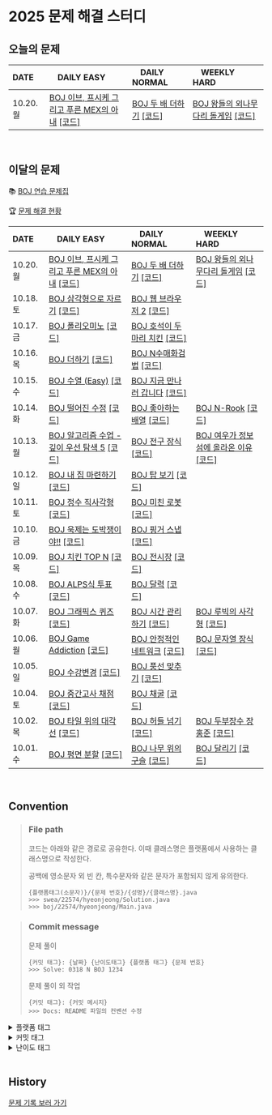 <!--
|  |  |  |  |

[BOJ ](https://www.acmicpc.net/problem/) [[코드]](https://github.com/Problem-solve-study/code-store/tree/main/boj/)

| 10..  |  |  |  |

| 10.0.  | [BOJ ](https://www.acmicpc.net/problem/) [[코드]](https://github.com/Problem-solve-study/code-store/tree/main/boj/) | [BOJ ](https://www.acmicpc.net/problem/) [[코드]](https://github.com/Problem-solve-study/code-store/tree/main/boj/) | [BOJ ](https://www.acmicpc.net/problem/) [[코드]](https://github.com/Problem-solve-study/code-store/tree/main/boj/) |

| 10.0.  | [BOJ ](https://www.acmicpc.net/problem/) [[코드]](https://github.com/Problem-solve-study/code-store/tree/main/boj/) | [BOJ ](https://www.acmicpc.net/problem/) [[코드]](https://github.com/Problem-solve-study/code-store/tree/main/boj/) | |
-->

# 2025 문제 해결 스터디

## 오늘의 문제

| DATE      | <img src="https://d2gd6pc034wcta.cloudfront.net/tier/6-a.svg" width="12px" /> DAILY EASY | <img src="https://d2gd6pc034wcta.cloudfront.net/tier/11-a.svg" width="12px" /> DAILY NORMAL | <img src="https://d2gd6pc034wcta.cloudfront.net/tier/16-a.svg" width="12px" /> WEEKLY HARD |
| :-------- | :---------------------------------------------------------------------------------------------------------------------------------------------- | :----------------------------------------------------------------------------------------------------------------------------------------- | :--------------------------------------------------------------------------------------------------------------------------------------------------- |
| 10.20. 월 | [BOJ 이브, 프시케 그리고 푸른 MEX의 아내](https://www.acmicpc.net/problem/28250) [[코드]](https://github.com/Problem-solve-study/code-store/tree/main/boj/28250) | [BOJ 두 배 더하기](https://www.acmicpc.net/problem/12931) [[코드]](https://github.com/Problem-solve-study/code-store/tree/main/boj/12931) | [BOJ 왕들의 외나무다리 돌게임](https://www.acmicpc.net/problem/18937) [[코드]](https://github.com/Problem-solve-study/code-store/tree/main/boj/18937) |


<br>

## 이달의 문제

📚 [BOJ 연습 문제집](https://www.acmicpc.net/group/practice/22838)

🏆 [문제 해결 현황](https://github.com/Problem-solve-study)

| DATE      | <img src="https://d2gd6pc034wcta.cloudfront.net/tier/6-a.svg" width="12px" /> DAILY EASY | <img src="https://d2gd6pc034wcta.cloudfront.net/tier/11-a.svg" width="12px" /> DAILY NORMAL | <img src="https://d2gd6pc034wcta.cloudfront.net/tier/16-a.svg" width="12px" /> WEEKLY HARD |
| :-------- | :------------------------------------------------------------------------------------------------------------------------------------------------ | :------------------------------------------------------------------------------------------------------------------------------------------------- | :--------------------------------------------------------------------------------------------------------------------------------------------------- |
| 10.20. 월 | [BOJ 이브, 프시케 그리고 푸른 MEX의 아내](https://www.acmicpc.net/problem/28250) [[코드]](https://github.com/Problem-solve-study/code-store/tree/main/boj/28250) | [BOJ 두 배 더하기](https://www.acmicpc.net/problem/12931) [[코드]](https://github.com/Problem-solve-study/code-store/tree/main/boj/12931) | [BOJ 왕들의 외나무다리 돌게임](https://www.acmicpc.net/problem/18937) [[코드]](https://github.com/Problem-solve-study/code-store/tree/main/boj/18937) |
| 10.18. 토 | [BOJ 삼각형으로 자르기](https://www.acmicpc.net/problem/1198) [[코드]](https://github.com/Problem-solve-study/code-store/tree/main/boj/1198) | [BOJ 웹 브라우저 2](https://www.acmicpc.net/problem/23300) [[코드]](https://github.com/Problem-solve-study/code-store/tree/main/boj/23300) | |
| 10.17. 금 | [BOJ 폴리오미노](https://www.acmicpc.net/problem/1343) [[코드]](https://github.com/Problem-solve-study/code-store/tree/main/boj/1343) | [BOJ 호석이 두 마리 치킨](https://www.acmicpc.net/problem/21278) [[코드]](https://github.com/Problem-solve-study/code-store/tree/main/boj/21278) | |
| 10.16. 목 | [BOJ 더하기](https://www.acmicpc.net/problem/28419) [[코드]](https://github.com/Problem-solve-study/code-store/tree/main/boj/28419) | [BOJ N수매화검법](https://www.acmicpc.net/problem/25315) [[코드]](https://github.com/Problem-solve-study/code-store/tree/main/boj/25315) | |
| 10.15. 수 | [BOJ 수열 (Easy)](https://www.acmicpc.net/problem/23827) [[코드]](https://github.com/Problem-solve-study/code-store/tree/main/boj/23827) | [BOJ 지금 만나러 갑니다](https://www.acmicpc.net/problem/18235) [[코드]](https://github.com/Problem-solve-study/code-store/tree/main/boj/18235) | |
| 10.14. 화 | [BOJ 떨어진 수정](https://www.acmicpc.net/problem/13170) [[코드]](https://github.com/Problem-solve-study/code-store/tree/main/boj/13170) | [BOJ 좋아하는 배열](https://www.acmicpc.net/problem/12911) [[코드]](https://github.com/Problem-solve-study/code-store/tree/main/boj/12911) | [BOJ N-Rook](https://www.acmicpc.net/problem/1760) [[코드]](https://github.com/Problem-solve-study/code-store/tree/main/boj/1760) |
| 10.13. 월 | [BOJ 알고리즘 수업 - 깊이 우선 탐색 5](https://www.acmicpc.net/problem/24483) [[코드]](https://github.com/Problem-solve-study/code-store/tree/main/boj/24483) | [BOJ 전구 장식](https://www.acmicpc.net/problem/5527) [[코드]](https://github.com/Problem-solve-study/code-store/tree/main/boj/5527) | [BOJ 여우가 정보섬에 올라온 이유](https://www.acmicpc.net/problem/17131) [[코드]](https://github.com/Problem-solve-study/code-store/tree/main/boj/17131) |
| 10.12. 일 | [BOJ 내 집 마련하기](https://www.acmicpc.net/problem/30619) [[코드]](https://github.com/Problem-solve-study/code-store/tree/main/boj/30619) | [BOJ 탑 보기](https://www.acmicpc.net/problem/22866) [[코드]](https://github.com/Problem-solve-study/code-store/tree/main/boj/22866) | |
| 10.11. 토 | [BOJ 정수 직사각형](https://www.acmicpc.net/problem/9196) [[코드]](https://github.com/Problem-solve-study/code-store/tree/main/boj/9196) | [BOJ 미친 로봇](https://www.acmicpc.net/problem/1405) [[코드]](https://github.com/Problem-solve-study/code-store/tree/main/boj/1405) | |
| 10.10. 금 | [BOJ 욱제는 도박쟁이야!!](https://www.acmicpc.net/problem/14655) [[코드]](https://github.com/Problem-solve-study/code-store/tree/main/boj/14655) | [BOJ 핑거 스냅](https://www.acmicpc.net/problem/17394) [[코드]](https://github.com/Problem-solve-study/code-store/tree/main/boj/17394) | |
| 10.09. 목 | [BOJ 치킨 TOP N](https://www.acmicpc.net/problem/11582) [[코드]](https://github.com/Problem-solve-study/code-store/tree/main/boj/11582) | [BOJ 전시장](https://www.acmicpc.net/problem/2515) [[코드]](https://github.com/Problem-solve-study/code-store/tree/main/boj/2515) | |
| 10.08. 수 | [BOJ ALPS식 투표](https://www.acmicpc.net/problem/2817) [[코드]](https://github.com/Problem-solve-study/code-store/tree/main/boj/2817) | [BOJ 달력](https://www.acmicpc.net/problem/20207) [[코드]](https://github.com/Problem-solve-study/code-store/tree/main/boj/20207) | |
| 10.07. 화 | [BOJ 그래픽스 퀴즈](https://www.acmicpc.net/problem/2876) [[코드]](https://github.com/Problem-solve-study/code-store/tree/main/boj/2876) | [BOJ 시간 관리하기](https://www.acmicpc.net/problem/6068) [[코드]](https://github.com/Problem-solve-study/code-store/tree/main/boj/6068) | [BOJ 루빅의 사각형](https://www.acmicpc.net/problem/2549) [[코드]](https://github.com/Problem-solve-study/code-store/tree/main/boj/2549) |
| 10.06. 월 | [BOJ Game Addiction](https://www.acmicpc.net/problem/20152) [[코드]](https://github.com/Problem-solve-study/code-store/tree/main/boj/20152) | [BOJ 안정적인 네트워크](https://www.acmicpc.net/problem/2406) [[코드]](https://github.com/Problem-solve-study/code-store/tree/main/boj/2406) | [BOJ 문자열 장식](https://www.acmicpc.net/problem/1294) [[코드]](https://github.com/Problem-solve-study/code-store/tree/main/boj/1294) |
| 10.05. 일 | [BOJ 수강변경](https://www.acmicpc.net/problem/23305) [[코드]](https://github.com/Problem-solve-study/code-store/tree/main/boj/23305) | [BOJ 풍선 맞추기](https://www.acmicpc.net/problem/11509) [[코드]](https://github.com/Problem-solve-study/code-store/tree/main/boj/11509) | |
| 10.04. 토 | [BOJ 중간고사 채점](https://www.acmicpc.net/problem/15702) [[코드]](https://github.com/Problem-solve-study/code-store/tree/main/boj/15702) | [BOJ 채굴](https://www.acmicpc.net/problem/15573) [[코드]](https://github.com/Problem-solve-study/code-store/tree/main/boj/15573) | |
| 10.02. 목 | [BOJ 타일 위의 대각선](https://www.acmicpc.net/problem/2168) [[코드]](https://github.com/Problem-solve-study/code-store/tree/main/boj/2168) | [BOJ 허들 넘기](https://www.acmicpc.net/problem/23286) [[코드]](https://github.com/Problem-solve-study/code-store/tree/main/boj/23286) | [BOJ 두부장수 장홍준](https://www.acmicpc.net/problem/1657) [[코드]](https://github.com/Problem-solve-study/code-store/tree/main/boj/1657) |
| 10.01. 수 | [BOJ 평면 분할](https://www.acmicpc.net/problem/18187) [[코드]](https://github.com/Problem-solve-study/code-store/tree/main/boj/18187) | [BOJ 나무 위의 구슬](https://www.acmicpc.net/problem/14570) [[코드]](https://github.com/Problem-solve-study/code-store/tree/main/boj/1577) | [BOJ 달리기](https://www.acmicpc.net/problem/14570) [[코드]](https://github.com/Problem-solve-study/code-store/tree/main/boj/12963) |

<br>

## Convention

> ### File path
>
> 코드는 아래와 같은 경로로 공유한다. 이때 클래스명은 플랫폼에서 사용하는 클래스명으로 작성한다.
>
> 공백에 영소문자 외 빈 칸, 특수문자와 같은 문자가 포함되지 않게 유의한다.
>
> ```
> {플랫폼태그(소문자)}/{문제 번호}/{성명}/{클래스명}.java
> >>> swea/22574/hyeonjeong/Solution.java
> >>> boj/22574/hyeonjeong/Main.java
> ```

> ### Commit message
>
> 문제 풀이
>
> ```
> {커밋 태그}: {날짜} {난이도태그} {플랫폼 태그} {문제 번호}
> >>> Solve: 0318 N BOJ 1234
> ```
>
> 문제 풀이 외 작업
>
> ```
> {커밋 태그}: {커밋 메시지}
> >>> Docs: README 파일의 컨벤션 수정
> ```

<details>
<summary>플랫폼 태그</summary>
<br>
  
| 플랫폼            | 태그 |
| :---------------- | :--- |
| 백준              | BOJ  |
| 프로그래머스      | PGS  |
| SW Expert Academy | SWEA |
</details>
<details>
<summary>커밋 태그</summary>
<br>

| 태그     | 설명                                      |
| :------- | :---------------------------------------- |
| Solve    | 문제 해결                                 |
| Try      | 문제 풀이 시도 (문제 해결 실패 사유 작성) |
| Refactor | 문제 해결 후 최적화, 코드 개선 등         |
| Rename   | 파일명, 폴더명 수정 혹은 폴더 이동        |
| Comment  | 코드 변경이 없는 주석 추가, 오타 수정 등  |
| Docs     | README와 같은 문서 수정                   |

</details>

<details>
<summary>난이도 태그</summary>
<br>

| 태그     | 설명                                      |
| :------- | :---------------------------------------- |
| E | Daily easy |
| N | Daily normal |
| H | weekly hard |

</details>

<br>

## History
[문제 기록 보러 가기](https://github.com/Problem-solve-study/code-store/blob/main/PROBLEM_HISTORY.md)
